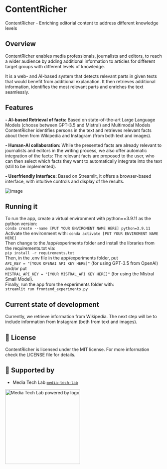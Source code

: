 # ContentRicher

ContentRicher - Enriching editorial content to address different knowledge levels

## Overview

ContentRicher enables media professionals, journalists and editors, to reach a wider audience by adding additional information to articles for different target groups with different levels of knowledge.

It is a web- and AI-based system that detects relevant parts in given texts that would benefit from additional explanation. It then retrieves additional information, identifies the most relevant parts and enriches the text seamlessly.

## Features
**- AI-based Retrieval of facts:** Based on state-of-the-art Large Language Models (choose between GPT-3.5 and Mistral) and Multimodal Models ContentRicher identifies persons in the text and retrieves relevant facts about them from Wikipedia and Instagram (from both text and images). 

**- Human-AI collaboration:** While the presented facts are already relevant to journalists and editors in the writing process, we also offer automatic integration of the facts: The relevant facts are proposed to the user, who can then select which facts they want to automatically integrate into the text (still to be implemented).

**- Userfriendly Interface:** Based on Streamlit, it offers a browser-based interface, with intuitive controls and display of the results.

![image](https://github.com/ContentRicher/contentricher/assets/9249319/2628c16d-3c75-48f6-9a19-698a83321b05)


## Running it

To run the app, create a virtual environment with python==3.9.11 as the python version:  
```conda create --name [PUT YOUR ENVIROMENT NAME HERE] python=3.9.11```  
Activate the environment with: 
```conda activate [PUT YOUR ENVIROMENT NAME HERE]```  
Then change to the /app/experiments folder and install the libraries from the requirements.txt via:  
```pip install -r requirements.txt```  
Then, in the .env file in the app/experiments folder, put  
```API_KEY = "[YOUR OPENAI API KEY HERE]"``` (for using GPT-3.5 from OpenAI) and/or put   
```MISTRAL_API_KEY = "[YOUR MISTRAL_API KEY HERE]"``` (for using the Mistral Small Model).  
Finally, run the app from the experiments folder with:  
```streamlit run frontend_experiments.py```

## Current state of development

Currently, we retrieve information from Wikipedia. The next step will be to include information from Instagram (both from text and images).
  
## 📘 License

ContentRicher is licensed under the MIT license. For more information check the LICENSE file for details.

## 🙏 Supported by

- Media Tech Lab [`media-tech-lab`](https://github.com/media-tech-lab)

<a href="https://www.media-lab.de/en/programs/media-tech-lab">
    <img src="https://raw.githubusercontent.com/media-tech-lab/.github/main/assets/mtl-powered-by.png" width="240" title="Media Tech Lab powered by logo">
</a>

